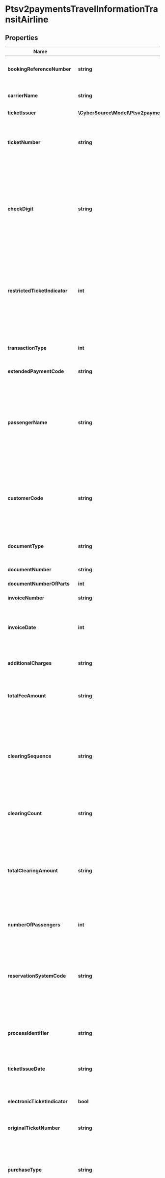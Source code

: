 # Ptsv2paymentsTravelInformationTransitAirline

## Properties
Name | Type | Description | Notes
------------ | ------------- | ------------- | -------------
**bookingReferenceNumber** | **string** | Reference number for the airline booking. Required if ticket numbers are not issued. | [optional] 
**carrierName** | **string** | Airline that generated the ticket. Format: English characters only. Optional request field. | [optional] 
**ticketIssuer** | [**\CyberSource\Model\Ptsv2paymentsTravelInformationTransitAirlineTicketIssuer**](Ptsv2paymentsTravelInformationTransitAirlineTicketIssuer.md) |  | [optional] 
**ticketNumber** | **string** | Ticket number. Format: English characters only. Restricted string data type that indicates a sequence of letters, numbers, and spaces; special characters are not included. Optional request field. | [optional] 
**checkDigit** | **string** | Check digit for the ticket number. CyberSource recommends that you validate the check digit. With Discover and Diners Club, a valid ticket number has these characteristics: - The value is numeric. - The first three digits are a valid IATA2 license plate carrier code. - The last digit is a check digit or zero (0). - All remaining digits are nonzero. | [optional] 
**restrictedTicketIndicator** | **int** | Flag that indicates whether or not the ticket is restricted (nonrefundable). Possible values: - 0: No restriction (refundable) - 1: Restricted (nonrefundable) Format: English characters only. Restricted string data type that indicates a sequence of letters, numbers, and spaces; special characters are not included. Optional request field. | [optional] 
**transactionType** | **int** | Type of charge. Possible values: - 01: Charge is for an airline ticket - 02: Charge is for an item that is not an airline ticket | [optional] 
**extendedPaymentCode** | **string** | The field is not currently supported. | [optional] 
**passengerName** | **string** | Name of the passenger to whom the ticket was issued.  This will always be a single passenger&#39;s name. If there are more than one passengers, provide only the primary passenger&#39;s name. Do not include special characters such as commas, hyphens, or apostrophes. Only ASCII characters are supported. Format: English characters only. Optional request field. | [optional] 
**customerCode** | **string** | Reference number or code that identifies the cardholder. Format: English characters only. Restricted string data type that indicates a sequence of letters, numbers, and spaces; special characters are not included. Optional request field. | [optional] 
**documentType** | **string** | Airline document type code that specifies the purpose of the transaction. Format: English characters only. Optional request field.  | Code | Description | | --- | --- | | 01 | Passenger ticket | | 02 | Additional collection | | 03 | Excess baggage | | 04 | Miscellaneous charge order (MCO) or prepaid ticket authorization | | 05 | Special service ticket | | 06 | Supported refund | | 07 | Unsupported refund | | 08 | Lost ticket application | | 09 | Tour order voucher | | 10 | Ticket by mail | | 11 | Undercharge adjustment | | 12 | Group ticket | | 13 | Exchange adjustment | | 14 | SPD or air freight | | 15 | In-flight adjustment | | 16 | Agency passenger ticket | | 17 | Agency tour order or voucher | | 18 | Agency miscellaneous charge order (MCO) | | 19 | Agency exchange order | | 20 | Agency group ticket | | 21 | Debit adjustment for duplicate refund or use | | 22 | In-flight merchandise order | | 23 | Catalogue merchandise order | | 24 | In-flight phone charges | | 25 | Frequent flyer fee or purchase | | 26 | Kennel charge | | 27 | Animal transportation charge | | 28 | Firearms case | | 29 | Upgrade charge | | 30 | Credit for unused transportation | | 31 | Credit for class of service adjustment | | 32 | Credit for denied boarding | | 33 | Credit for miscellaneous refund | | 34 | Credit for lost ticket refund | | 35 | Credit for exchange refund | | 36 | Credit for overcharge adjustment | | 37 | Credit for multiple Unused tickets | | 38 | Exchange order | | 39 | Self-service ticket | | 41 | In-flight duty-free purchase | | 42 | Senior citizen discount booklets | | 43 | Club membership fee | | 44 | Coupon book | | 45 | In-flight charges | | 46 | Tour deposit | | 47 | Frequent flyer overnight delivery charge | | 48 | Frequent flyer fulfillment | | 49 | Small package delivery | | 50 | Vendor sale | | 51 | Miscellaneous taxes or fees | | 52 | Travel agency fee | | 60 | Vendor refund or credit | | 64 | Duty free sale | | 65 | Preferred seat upgrade | | 66 | Cabin upgrade | | 67 | Lounge or club access or day pass | | 68 | Agent assisted reservation or ticketing fee | | 69 | Ticket change or cancel fee | | 70 | Trip insurance | | 71 | Unaccompanied minor | | 72 | Standby fee | | 73 | Curbside baggage | | 74 | In-flight medical equipment | | 75 | Ticket or pass print fee | | 76 | Checked sporting or special equipment | | 77 | Dry ice fee | | 78 | Mail or postage fee | | 79 | Club membership fee or temporary trial | | 80 | Frequent flyer activation or reinstatement | | 81 | Gift certificate | | 82 | Onboard or in-flight prepaid voucher | | 83 | Optional services fee | | 84 | Advance purchase for excess baggage | | 85 | Advance purchase for preferred seat upgrade | | 86 | Advance purchase for cabin upgrade | | 87 | Advance purchase for optional services | | 88 | WiFi | | 89 | Packages | | 90 | In-flight entertainment or internet access | | 91 | Overweight bag fee | | 92 | Sleep sets | | 93 | Special purchase fee | | [optional] 
**documentNumber** | **string** | The field is not currently supported. | [optional] 
**documentNumberOfParts** | **int** | The field is not currently supported. | [optional] 
**invoiceNumber** | **string** | Invoice number for the airline transaction. | [optional] 
**invoiceDate** | **int** | Invoice date. The format is YYYYMMDD. If this value is included in the request, it is used in the creation of the invoice number. See \&quot;Invoice Number,\&quot; | [optional] 
**additionalCharges** | **string** | Description of the charge if the charge does not involve an airline ticket. For example: Excess baggage. | [optional] 
**totalFeeAmount** | **string** | Total fee for the ticket. This value cannot exceed &#x60;99999999999999999999&#x60; (twenty 9s). Format: English characters only. Optional request field. | [optional] 
**clearingSequence** | **string** | Number that identifies the clearing message when multiple clearing messages are allowed per authorized transaction. Each clearing message linked to one authorization request must include a unique clearing sequence number between 1 and the total number of clearing records. Format: English characters only. Optional request field. | [optional] 
**clearingCount** | **string** | Total number of clearing messages associated with the authorization request. Format: English characters only. Optional request field. | [optional] 
**totalClearingAmount** | **string** | Total clearing amount for all transactions in the clearing count set. This value cannot exceed &#x60;99999999999999999999&#x60; (twenty 9s). Format: English characters only. If this field is not set and if the total amount from the original authorization is not NULL, the total clearing amount is set to the total amount from the original authorization. | [optional] 
**numberOfPassengers** | **int** | Number of passengers for whom the ticket was issued. Format: English characters only. Optional request field. | [optional] 
**reservationSystemCode** | **string** | Code that specifies the computerized reservation system used to make the reservation and purchase the ticket. Format: English characters only. Restricted string data type that indicates a sequence of letters, numbers, and spaces; special characters are not included. Optional request field. | [optional] 
**processIdentifier** | **string** | Airline process identifier. This value is the airline’s three-digit IATA1 code which is used to process extended payment airline tickets. | [optional] 
**ticketIssueDate** | **string** | Date on which the transaction occurred. Format: &#x60;YYYYMMDD&#x60; Format: English characters only. Optional request field. | [optional] 
**electronicTicketIndicator** | **bool** | Flag that indicates whether an electronic ticket was issued. Possible values: - &#x60;true&#x60; - &#x60;false&#x60; Optional request field. | [optional] 
**originalTicketNumber** | **string** | Original ticket number when the transaction is for a replacement ticket. | [optional] 
**purchaseType** | **string** | Type of purchase. Possible values: - &#x60;EXC&#x60;: Exchange ticket - &#x60;MSC&#x60;: Miscellaneous (not a ticket purchase and not a transaction related to an exchange ticket) - &#x60;REF&#x60;: Refund - &#x60;TKT&#x60;: Ticket Format: English characters only. Optional request field. | [optional] 
**creditReasonIndicator** | **string** | Reason for the credit. Possible values: - &#x60;A&#x60;: Cancellation of the ancillary passenger transport purchase. - &#x60;B&#x60;: Cancellation of the airline ticket and the passenger transport ancillary purchase. - &#x60;C&#x60;: Cancellation of the airline ticket. - &#x60;O&#x60;: Other. - &#x60;P&#x60;: Partial refund of the airline ticket. Format: English characters only.  Optional request field. | [optional] 
**ticketChangeIndicator** | **string** | Type of update. Possible values: - &#x60;C&#x60;: Change to the existing ticket. - &#x60;N&#x60;: New ticket. Format: English characters only Optional request field. | [optional] 
**planNumber** | **string** | Plan number based on the fare. This value is provided by the airline. Format: English characters only. Optional request field. | [optional] 
**arrivalDate** | **string** | Date of arrival for the last leg of the trip. Format: &#x60;MMDDYYYY&#x60; English characters only. Optional request field. | [optional] 
**restrictedTicketDesciption** | **string** | Text that describes the ticket limitations, such as _nonrefundable_. Format: English characters only. Optional request field. | [optional] 
**exchangeTicketAmount** | **string** | Amount of the exchanged ticket. Format: English characters only. | [optional] 
**exchangeTicketFeeAmount** | **string** | Fee for exchanging the ticket. Format: English characters only. Optional request field. | [optional] 
**reservationType** | **string** | The field is not currently supported. | [optional] 
**boardingFeeAmount** | **string** | Boarding fee. | [optional] 
**legs** | [**\CyberSource\Model\Ptsv2paymentsTravelInformationTransitAirlineLegs[]**](Ptsv2paymentsTravelInformationTransitAirlineLegs.md) |  | [optional] 
**ancillaryInformation** | [**\CyberSource\Model\Ptsv2paymentsTravelInformationTransitAirlineAncillaryInformation**](Ptsv2paymentsTravelInformationTransitAirlineAncillaryInformation.md) |  | [optional] 

[[Back to Model list]](../README.md#documentation-for-models) [[Back to API list]](../README.md#documentation-for-api-endpoints) [[Back to README]](../README.md)


